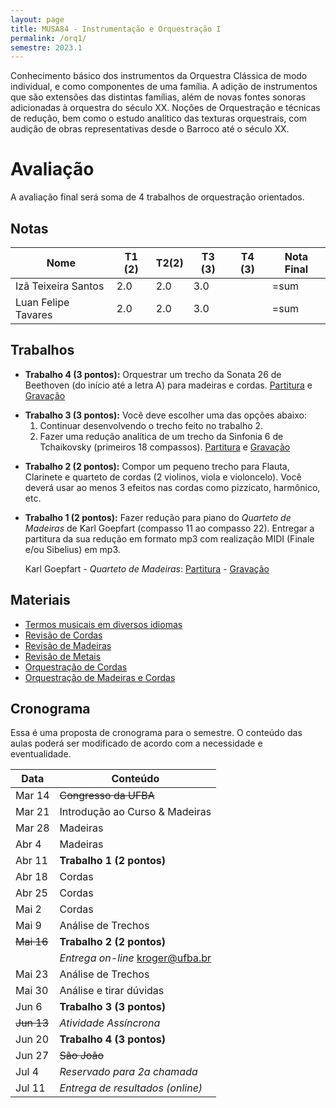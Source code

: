 ```yaml
---
layout: page
title: MUSA84 - Instrumentação e Orquestração I
permalink: /orq1/
semestre: 2023.1
---
```


Conhecimento básico dos instrumentos da Orquestra Clássica de modo individual, e
como componentes de uma família. A adição de instrumentos que são extensões das
distintas famílias, além de novas fontes sonoras adicionadas à orquestra do
século XX. Noções de Orquestração e técnicas de redução, bem como o estudo
analítico das texturas orquestrais, com audição de obras representativas desde o
Barroco até o século XX.

# Avaliação

A avaliação final será soma de 4 trabalhos de orquestração orientados.

## Notas

| Nome                | T1 (2) | T2(2) | T3 (3) | T4 (3) | Nota Final |
|---------------------|--------|-------|--------|--------|------------|
| Izã Teixeira Santos | 2.0    | 2.0   | 3.0    |        | =sum       |
| Luan Felipe Tavares | 2.0    | 2.0   | 3.0    |        | =sum       |


## Trabalhos

- **Trabalho 4 (3 pontos):** Orquestrar um trecho da Sonata 26 de Beethoven (do
  início até a letra A) para madeiras e cordas. [Partitura][10] e [Gravação][11]

[10]: https://www.icloud.com/iclouddrive/0a53N86WCOB43WWlEhF5VPT-w#Beethoven_-_Sonata_26
[11]: https://www.icloud.com/iclouddrive/02e0tufXVKWPinuITet-x9uGw#Beethoven_-_Sonata_26

- **Trabalho 3 (3 pontos):** Você deve escolher uma das opções abaixo:
  1. Continuar desenvolvendo o trecho feito no trabalho 2.
  2. Fazer uma redução analítica de um trecho da Sinfonia 6 de Tchaikovsky
    (primeiros 18 compassos). [Partitura][12] e [Gravação][13]

[12]: https://www.icloud.com/iclouddrive/031C1CITuaHNoXCyEsNeC9-eQ#Tchaikovsky_Sinfonia_6_-_Trecho
[13]: https://www.icloud.com/iclouddrive/066-CAZiBNKIorP-JTlOybbYg#Tchaikovsky_Symphony_6_-_Movement_4

- **Trabalho 2 (2 pontos):** Compor um pequeno trecho para Flauta, Clarinete e
  quarteto de cordas (2 violinos, viola e violoncelo). Você deverá usar ao menos
  3 efeitos nas cordas como pizzicato, harmônico, etc.

- **Trabalho 1 (2 pontos):** Fazer redução para piano do _Quarteto de Madeiras_
  de Karl Goepfart (compasso 11 ao compasso 22). Entregar a partitura da sua
  redução em formato mp3 com realização MIDI (Finale e/ou Sibelius) em mp3.

  Karl Goepfart - _Quarteto de Madeiras_: [Partitura][2] - [Gravação][1]

[1]: https://www.icloud.com/iclouddrive/050S2XGoeYbUSPsq-TkRruS3Q#Karl_Goepfart_-_Quarteto_de_Madeiras
[2]: https://www.icloud.com/iclouddrive/01cDT5178noZp4ZAZs3priIJQ#Karl_Goepfart_-_Quarteto_de_Madeiras

## Materiais

- [Termos musicais em diversos idiomas](https://web.library.yale.edu/cataloging/music/instname)
- [Revisão de Cordas](https://orq3.netlify.app/docs/cordas-revisao/)
- [Revisão de Madeiras](https://orq3.netlify.app/docs/madeiras-revisao/)
- [Revisão de Metais](https://orq3.netlify.app/docs/metais-revisao/)
- [Orquestração de Cordas](https://orq3.netlify.app/docs/cordas-orquestracao/)
- [Orquestração de Madeiras e Cordas](https://orq3.netlify.app/docs/madeiras-orquestracao/)

## Cronograma

Essa é uma proposta de cronograma para o semestre. O conteúdo das aulas poderá
ser modificado de acordo com a necessidade e eventualidade.

| Data              | Conteúdo                         |
|-------------------|----------------------------------|
| Mar 14            | <del>Congresso da UFBA</del>     |
| Mar 21            | Introdução ao Curso & Madeiras   |
| Mar 28            | Madeiras                         |
| Abr 4             | Madeiras                         |
| Abr 11            | **Trabalho 1 (2 pontos)**        |
| Abr 18            | Cordas                           |
| Abr 25            | Cordas                           |
| Mai 2             | Cordas                           |
| Mai 9             | Análise de Trechos               |
| <del>Mai 16</del> | **Trabalho 2 (2 pontos)**        |
|                   | _Entrega on-line_ kroger@ufba.br |
| Mai 23            | Análise de Trechos               |
| Mai 30            | Análise e tirar dúvidas          |
| Jun 6             | **Trabalho 3 (3 pontos)**        |
| <del>Jun 13</del> | _Atividade Assíncrona_           |
| Jun 20            | **Trabalho 4 (3 pontos)**        |
| Jun 27            | <del>São João</del>              |
| Jul 4             | _Reservado para 2a chamada_      |
| Jul 11            | _Entrega de resultados (online)_ |
